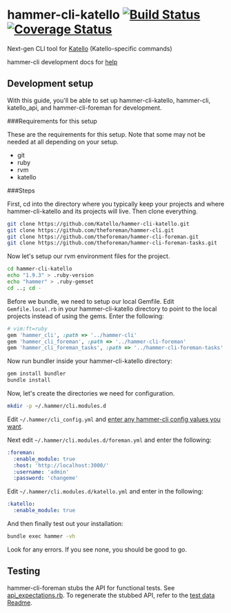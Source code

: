 # hammer-cli-katello [![Build Status](https://travis-ci.org/Katello/hammer-cli-katello.svg?branch=master)](https://travis-ci.org/Katello/hammer-cli-katello) [![Coverage Status](https://coveralls.io/repos/github/Katello/hammer-cli-katello/badge.svg?branch=master)](https://coveralls.io/github/Katello/hammer-cli-katello?branch=master)

Next-gen CLI tool for [Katello](http://katello.org) (Katello-specific commands)

hammer-cli development docs for [help](https://github.com/theforeman/hammer-cli/blob/master/doc/developer_docs.md#hammer-development-docs)

## Development setup
With this guide, you'll be able to set up hammer-cli-katello, hammer-cli, katello_api, and hammer-cli-foreman for development.

###Requirements for this setup

These are the requirements for this setup. Note that some may not be needed at
all depending on your setup.

* git
* ruby
* rvm
* katello

###Steps

First, cd into the directory where you typically keep your projects and where hammer-cli-katello and its projects will live. Then clone everything.

```bash
git clone https://github.com/Katello/hammer-cli-katello.git
git clone https://github.com/theforeman/hammer-cli.git
git clone https://github.com/theforeman/hammer-cli-foreman.git
git clone https://github.com/theforeman/hammer-cli-foreman-tasks.git
```

Now let's setup our rvm environment files for the project.

```bash
cd hammer-cli-katello
echo "1.9.3" > .ruby-version
echo "hammer" > .ruby-gemset
cd ..; cd -
```

Before we bundle, we need to setup our local Gemfile. Edit `Gemfile.local.rb` in your hammer-cli-katello directory to point to the local projects instead of using the gems. Enter the following:

```ruby
# vim:ft=ruby
gem 'hammer_cli', :path => '../hammer-cli'
gem 'hammer_cli_foreman', :path => '../hammer-cli-foreman'
gem 'hammer_cli_foreman_tasks', :path => '../hammer-cli-foreman-tasks'
```

Now run bundler inside your hammer-cli-katello directory:

```bash
gem install bundler
bundle install
```

Now, let's create the directories we need for configuration.

```bash
mkdir -p ~/.hammer/cli.modules.d
```

Edit `~/.hammer/cli_config.yml` and [enter any hammer-cli config values you
want](https://github.com/theforeman/hammer-cli/blob/master/doc/installation.md#options).

Next edit `~/.hammer/cli.modules.d/foreman.yml` and enter the following:

```yaml
:foreman:
  :enable_module: true
  :host: 'http://localhost:3000/'
  :username: 'admin'
  :password: 'changeme'
```

Edit `~/.hammer/cli.modules.d/katello.yml` and enter in the following:

```yaml
:katello:
  :enable_module: true
```

And then finally test out your installation:

```bash
bundle exec hammer -vh
```

Look for any errors. If you see none, you should be good to go.

## Testing
hammer-cli-foreman stubs the API for functional tests. See
[api_expectations.rb](https://github.com/theforeman/hammer-cli-foreman/blob/master/lib/hammer_cli_foreman/testing/api_expectations.rb). To regenerate the stubbed API, refer to the [test data Readme](https://github.com/katello/hammer-cli-katello/blob/master/test/data/Readme.md).
